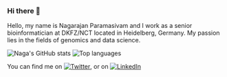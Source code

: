 ### Hi there 👋

Hello, my name is Nagarajan Paramasivam and I work as a senior bioinformatician at DKFZ/NCT located in Heidelberg, Germany. My passion lies in the fields of genomics and data science.

![Naga's GitHub stats](https://github-readme-stats.vercel.app/api?username=NagaComBio&show_icons=true&theme=radical) ![Top languages](https://github-readme-stats.vercel.app/api/top-langs/?username=NagaComBio&theme=radical&layout=compact) 

<!-- from https://towardsdatascience.com/build-a-stunning-readme-for-your-github-profile-9b80434fe5d7 -->
<!-- Actual text -->

You can find me on [![Twitter][1.2]][1], or on [![LinkedIn][2.2]][2]

<!-- Icons -->

[1.2]: http://i.imgur.com/wWzX9uB.png (twitter icon without padding)
[2.2]: https://raw.githubusercontent.com/MartinHeinz/MartinHeinz/master/linkedin-3-16.png (LinkedIn icon without padding)

<!-- Links to your social media accounts -->

[1]: https://twitter.com/naga_rna
[2]: https://www.linkedin.com/in/nagarna

<!--
**NagaComBio/NagaComBio** is a ✨ _special_ ✨ repository because its `README.md` (this file) appears on your GitHub profile.

Here are some ideas to get you started:

- 🔭 I’m currently working on ...
- 🌱 I’m currently learning ...
- 👯 I’m looking to collaborate on ...
- 🤔 I’m looking for help with ...
- 💬 Ask me about ...
- 📫 How to reach me: ...
- 😄 Pronouns: ...
- ⚡ Fun fact: ...
-->

